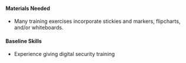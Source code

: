 
#### Materials Needed

* Many training exercises incorporate stickies and markers, flipcharts, and/or whiteboards.

#### Baseline Skills

* Experience giving digital security training
